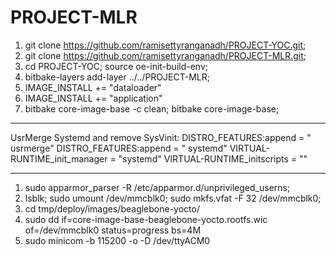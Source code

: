 # PROJECT-MLR

1. git clone https://github.com/ramisettyranganadh/PROJECT-YOC.git;
2. git clone https://github.com/ramisettyranganadh/PROJECT-MLR.git;
3. cd PROJECT-YOC; source oe-init-build-env;
4. bitbake-layers add-layer ../../PROJECT-MLR;
5. IMAGE_INSTALL += "dataloader"
6. IMAGE_INSTALL += "application"
7. bitbake core-image-base -c clean; bitbake core-image-base;

-------------------------------------------------------------------

UsrMerge Systemd and remove SysVinit:
DISTRO_FEATURES:append = " usrmerge"
DISTRO_FEATURES:append = " systemd"
VIRTUAL-RUNTIME_init_manager = "systemd"
VIRTUAL-RUNTIME_initscripts = ""

-------------------------------------------------------------------

1. sudo apparmor_parser -R /etc/apparmor.d/unprivileged_userns;
2. lsblk; sudo umount /dev/mmcblk0; sudo mkfs.vfat -F 32 /dev/mmcblk0;
3. cd tmp/deploy/images/beaglebone-yocto/
4. sudo dd if=core-image-base-beaglebone-yocto.rootfs.wic of=/dev/mmcblk0 status=progress bs=4M
5. sudo minicom -b 115200 -o -D /dev/ttyACM0

